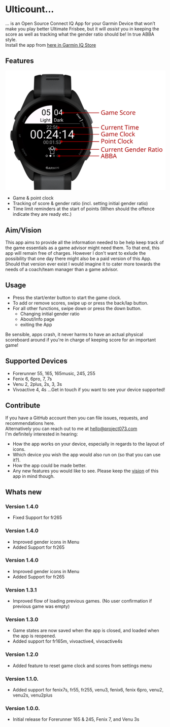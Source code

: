 # Ulticount...
... is an Open Source Connect IQ App for your Garmin Device that won’t make you play better Ultimate Frisbee, but it will _assist_ you in keeping the score as well as tracking what the gender ratio should be! In true ABBA style.  
Install the app from [here in Garmin IQ Store](https://apps.garmin.com/apps/c9a21d52-470b-422e-9566-a70e8c52384d)

## Features
<img src="https://github.com/K4pes/ultiCount/blob/main/ScreenCaptures/Screenshot_fr165_gameplay_annotated_125DPI.png" width="600" />  
  
- Game & point clock
- Tracking of score & gender ratio (incl. setting initial gender ratio)
- Time limit reminders at the start of points (When should the offence indicate they are ready etc.)

## Aim/Vision
This app aims to provide all the information needed to be help keep track of the game essentials as a game advisor might need them. To that end, this app will remain free of charges. However I don't want to exlude the possibility that one day there might also be a paid version of this App. Should that version ever exist I would imagine it to cater more towards the needs of a coach/team manager than a game advisor.

## Usage
- Press the start/enter button to start the game clock.
- To add or remove scores, swipe up or press the back/lap button.
- For all other functions, swipe down or press the down button.
    - Changing initial gender ratio
    - About/Info page
    - exiting the App
  
Be sensible, apps crash, it never harms to have an actual physical scoreboard around if you're in charge of keeping score for an important game! 
 
## Supported Devices
- Forerunner 55, 165, 165music, 245, 255
- Fenix 6, 6pro, 7, 7s
- Venu 2, 2plus, 2s, 3, 3s
- Vivoactive 4, 4s
...Get in touch if you want to see your device supported!
  
## Contribute
If you have a GitHub account then you can file issues, requests, and recommendations here.  
Alternatively you can reach out to me at hello@project073.com  
I'm definitely interested in hearing:
- How the app works on your device, especially in regards to the layout of icons.
- Which device you wish the app would also run on (so that you can use it?).
- How the app could be made better.
- Any new features you would like to see. Please keep the [vision](#aimvision) of this app in mind though.
  


## Whats new
### Version 1.4.0
- Fixed Support for fr265
### Version 1.4.0
- Improved gender icons in Menu
- Added Support for fr265
### Version 1.4.0
- Improved gender icons in Menu
- Added Support for fr265
### Version 1.3.1
- Improved flow of loading previous games. (No user confirmation if previous game was empty)
### Version 1.3.0
- Game states are now saved when the app is closed, and loaded when the app is reopened.
- Added support for fr165m, vivoactive4, vivoactive4s
### Version 1.2.0
- Added feature to reset game clock and scores from settings menu
### Version 1.1.0.
- Added support for fenix7s, fr55, fr255, venu3, fenix6, fenix 6pro, venu2, venu2s, venu2plus
### Version 1.0.0.
- Initial release for Forerunner 165 & 245, Fenix 7, and Venu 3s

